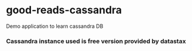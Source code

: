 # good-reads-cassandra
Demo application to learn cassandra DB

### Cassandra instance used is free version provided by datastax

